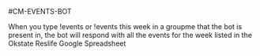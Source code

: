 #CM-EVENTS-BOT

When you type !events or !events this week in a groupme that the bot is present in, the bot will respond with all the events for the week listed in the Okstate Reslife Google Spreadsheet
